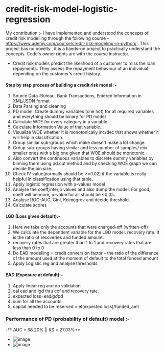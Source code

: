 # credit-risk-model-logistic-regression
My contribution :- I have implemented and understood the concepts of credit risk modelling through the following course - https://www.udemy.com/course/credit-risk-modeling-in-python/ . This project has no novelty , it is a hands-on project to practically understand the concepts. Code's owner rights are with the course instructor.

- Credit risk models predict the likelihood of a customer to miss the loan repayments. They assess the repayment behaviour of an individual depending on the customer's credit history.

#### Step by step process of building a credit risk model :- 
1. Source Data :Bureau, Bank Transactions, Entered Information in XML/JSON format
2. Data Parsing and cleaning
3. PD model: Create dummy variables (one hot) for all required variables and everything should be binary for PD model
4. Calculate WOE for every category in a variable.
5. Calculate Information Value of that variable.
6. Visualize WOE whether it is monotonically inc/dec that shows whether it will help in classification.
7. Group similar sub-groups which make doesn't make a lot change.
8. Group sub-groups having similar and less number of samples/ mix smaller ones with a big one given that WOE should be monotonic.
9. Also convert the continuous variables to discrete dummy variables by binning them using pd.cut method and by checking WOE graph we can decide the bin size.
10. Check IV value(normally should be >=0.02) if the variable is really helpful in classification using that table.
11. Apply logistic regression with p-values model
12. Analyse the coeff,inter,p values and also dump the model. For good, coeff will be more, p-value for all should be <0.05.
13. Analyse ROC-AUC, Gini, Kolmogrov and decide threshold.
14. Calculate scores

#### LGD (Loss given default):- 
1. Here we take only the accounts that were charged-off (written-off)
2. We calculate the dependent variable for the LGD model: recovery rate. It is the ratio of recoveries and funded amount.
3. recovery rates that are greater than 1 to 1 and recovery rates that are less than 0 to 0
4. Do EAD modelling = credit conversion factor - the ratio of the difference of the amount used at the moment of default to the total funded amount
5. Apply Logistic reg and analyse thresholds

#### EAD (Exposure at default):- 
1. Apply linear reg and do validation
2. cal ead and lgd thru ccf and recovery rate.
3. expected loss=ead*lgd*pd
4. sum for all the accounts
5. capital needed to be reserved = el(expected loss)/funded_amt

### Performance of PD (probability of default) model :- 
-** AUC = 68.20% || KS = 27.03%**

- ![image](https://user-images.githubusercontent.com/35119744/163716939-8a2eff7c-0708-4063-b54f-0dd0f3826c55.png)
- ![image](https://user-images.githubusercontent.com/35119744/163716952-8640bf66-b3fa-4fee-89bc-4856485bb816.png)















